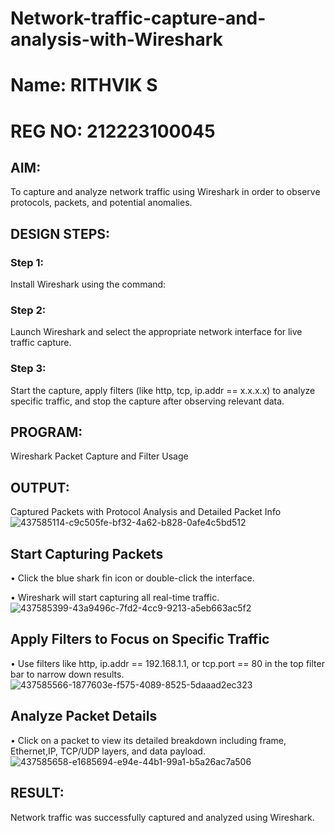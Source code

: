 # Network-traffic-capture-and-analysis-with-Wireshark
# Name: RITHVIK S
# REG NO: 212223100045
## AIM:
To capture and analyze network traffic using Wireshark in order to observe protocols, packets, and potential anomalies.

## DESIGN STEPS:
### Step 1:
Install Wireshark using the command:

### Step 2:
Launch Wireshark and select the appropriate network interface for live traffic capture.

### Step 3:
Start the capture, apply filters (like http, tcp, ip.addr == x.x.x.x) to analyze specific traffic, and stop the capture after observing relevant data.

## PROGRAM:
Wireshark Packet Capture and Filter Usage

## OUTPUT:
Captured Packets with Protocol Analysis and Detailed Packet Info
![437585114-c9c505fe-bf32-4a62-b828-0afe4c5bd512](https://github.com/user-attachments/assets/e3a0726b-0eac-486b-bcd5-eb20823868f9)
## Start Capturing Packets
• Click the blue shark fin icon or double-click the interface.

• Wireshark will start capturing all real-time traffic.
![437585399-43a9496c-7fd2-4cc9-9213-a5eb663ac5f2](https://github.com/user-attachments/assets/e8e36f11-d643-4983-bcd6-957a434dc5fb)
## Apply Filters to Focus on Specific Traffic
• Use filters like http, ip.addr == 192.168.1.1, or tcp.port == 80 in the top filter bar to narrow down results.
![437585566-1877603e-f575-4089-8525-5daaad2ec323](https://github.com/user-attachments/assets/bfdb670d-3e7d-4d16-8121-ec00b6083e7c)
## Analyze Packet Details
• Click on a packet to view its detailed breakdown including frame, Ethernet,IP, TCP/UDP layers, and data payload.
![437585658-e1685694-e94e-44b1-99a1-b5a26ac7a506](https://github.com/user-attachments/assets/ef8b3e77-1cc4-4346-9094-7de2ecd22f2d)

## RESULT:
Network traffic was successfully captured and analyzed using Wireshark.
